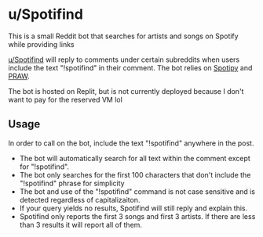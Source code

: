 # u/Spotifind
This is a small Reddit bot that searches for artists and songs on Spotify while providing links

[u/Spotifind](https://www.reddit.com/u/Spotifind) will reply to comments under certain subreddits when users include the text "!spotifind" in their comment. The bot relies on [Spotipy](https://github.com/spotipy-dev/spotipy) and [PRAW](https://github.com/praw-dev/praw).

The bot is hosted on Replit, but is not currently deployed because I don't want to pay for the reserved VM lol

## Usage
In order to call on the bot, include the text "!spotifind" anywhere in the post.
* The bot will automatically search for all text within the comment except for "!spotifind".
* The bot only searches for the first 100 characters that don't include the "!spotifind" phrase for simplicity
* The bot and use of the "!spotifind" command is not case sensitive and is detected regardless of capitalizaiton.
* If your query yields no results, Spotifind will still reply and explain this.
* Spotifind only reports the first 3 songs and first 3 artists. If there are less than 3 results it will report all of them.
